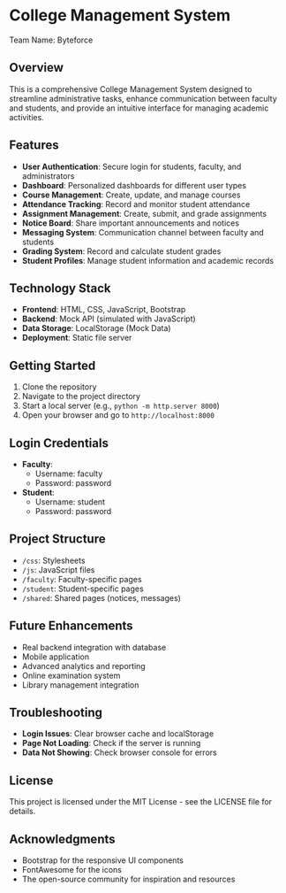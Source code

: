 # College Management System

Team Name: Byteforce

## Overview
This is a comprehensive College Management System designed to streamline administrative tasks, enhance communication between faculty and students, and provide an intuitive interface for managing academic activities.

## Features
- **User Authentication**: Secure login for students, faculty, and administrators
- **Dashboard**: Personalized dashboards for different user types
- **Course Management**: Create, update, and manage courses
- **Attendance Tracking**: Record and monitor student attendance
- **Assignment Management**: Create, submit, and grade assignments
- **Notice Board**: Share important announcements and notices
- **Messaging System**: Communication channel between faculty and students
- **Grading System**: Record and calculate student grades
- **Student Profiles**: Manage student information and academic records

## Technology Stack
- **Frontend**: HTML, CSS, JavaScript, Bootstrap
- **Backend**: Mock API (simulated with JavaScript)
- **Data Storage**: LocalStorage (Mock Data)
- **Deployment**: Static file server

## Getting Started
1. Clone the repository
2. Navigate to the project directory
3. Start a local server (e.g., `python -m http.server 8000`)
4. Open your browser and go to `http://localhost:8000`

## Login Credentials
- **Faculty**:
  - Username: faculty
  - Password: password
- **Student**:
  - Username: student
  - Password: password

## Project Structure
- `/css`: Stylesheets
- `/js`: JavaScript files
- `/faculty`: Faculty-specific pages
- `/student`: Student-specific pages
- `/shared`: Shared pages (notices, messages)

## Future Enhancements
- Real backend integration with database
- Mobile application
- Advanced analytics and reporting
- Online examination system
- Library management integration

## Troubleshooting

- **Login Issues**: Clear browser cache and localStorage
- **Page Not Loading**: Check if the server is running
- **Data Not Showing**: Check browser console for errors

## License

This project is licensed under the MIT License - see the LICENSE file for details.

## Acknowledgments

- Bootstrap for the responsive UI components
- FontAwesome for the icons
- The open-source community for inspiration and resources
